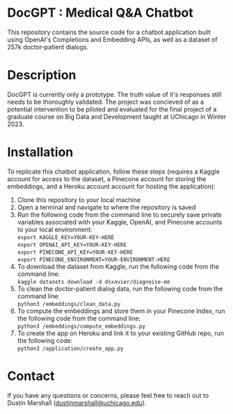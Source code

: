 # DocGPT : Medical Q&A Chatbot
This repository contains the source code for a chatbot application built using OpenAI's Completions and Embedding APIs, as well as a dataset of 257k doctor-patient dialogs.

# Description
DocGPT is currently only a prototype. The truth value of it's responses still needs to be thoroughly validated. The project was concieved of as a potential intervention to be piloted and evaluated for the final project of a graduate course on Big Data and Development taught at UChicago in Winter 2023.

# Installation
To replicate this chatbot application, follow these steps (requires a Kaggle account for access to the dataset, a Pinecone account for storing the embeddings, and a Heroku account account for hosting the application):

1. Clone this repository to your local machine
2. Open a terminal and navigate to where the repository is saved
3. Run the following code from the command line to securely save private variables associated with your Kaggle, OpenAI, and Pinecone accounts to your local environment:  
    `export KAGGLE_KEY=YOUR-KEY-HERE`  
    `export OPENAI_API_KEY=YOUR-KEY-HERE`  
    `export PINECONE_API_KEY=YOUR-KEY-HERE`  
    `export PINECONE_ENVIRONMENT=YOUR-ENVIRONMENT-HERE`
4. To download the dataset from Kaggle, run the following code from the command line:  
    `kaggle datasets download -d dsxavier/diagnoise-me`
5. To clean the doctor-patient dialog data, run the following code from the command line:  
    `python3 /embeddings/clean_data.py`
6. To compute the embeddings and store them in your Pinecone Index, run the following code from the command line:  
    `python3 /embeddings/compute_embeddings.py`
7. To create the app on Heroku and link it to your existing GitHub repo, run the following code:  
    `python3 /application/create_app.py`

# Contact
If you have any questions or concerns, please feel free to reach out to Dustin Marshall (dustinmarshall@uchicago.edu).

